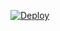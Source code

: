 [![Deploy](https://www.herokucdn.com/deploy/button.svg)](https://heroku.com/deploy?template=https://github.com/AsepKopling/api-mirip-lolhuman/)
